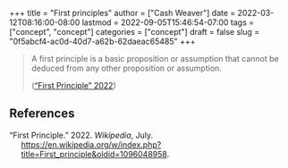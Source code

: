 +++
title = "First principles"
author = ["Cash Weaver"]
date = 2022-03-12T08:16:00-08:00
lastmod = 2022-09-05T15:46:54-07:00
tags = ["concept", "concept"]
categories = ["concept"]
draft = false
slug = "0f5abcf4-ac0d-40d7-a62b-62daeac65485"
+++

> A first principle is a basic proposition or assumption that cannot be deduced from any other proposition or assumption.
>
> (<a href="#citeproc_bib_item_1">“First Principle” 2022</a>)

## References

<style>.csl-entry{text-indent: -1.5em; margin-left: 1.5em;}</style><div class="csl-bib-body">
  <div class="csl-entry"><a id="citeproc_bib_item_1"></a>“First Principle.” 2022. <i>Wikipedia</i>, July. <a href="https://en.wikipedia.org/w/index.php?title=First_principle&oldid=1096048958">https://en.wikipedia.org/w/index.php?title=First_principle&#38;oldid=1096048958</a>.</div>
</div>

